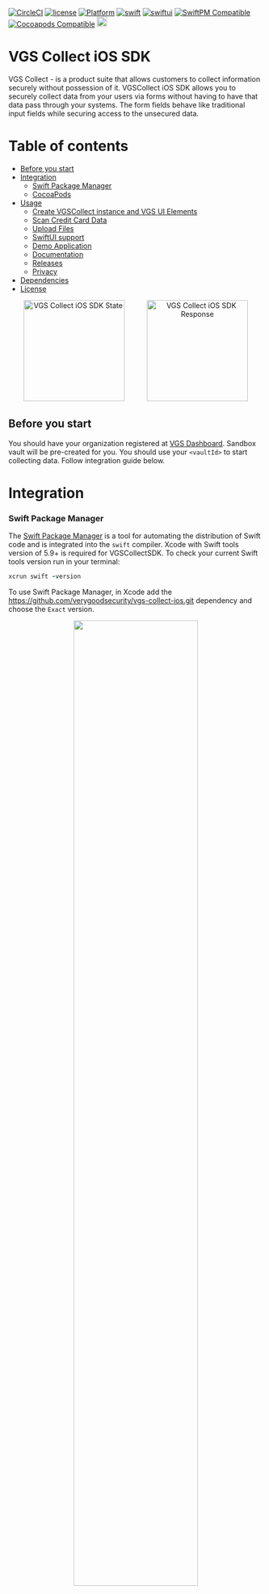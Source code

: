 [![CircleCI](https://dl.circleci.com/status-badge/img/gh/verygoodsecurity/vgs-collect-ios/tree/master.svg?style=svg)](https://dl.circleci.com/status-badge/redirect/gh/verygoodsecurity/vgs-collect-ios/tree/master)
[![license](https://img.shields.io/github/license/verygoodsecurity/vgs-collect-ios.svg)]()
[![Platform](https://img.shields.io/cocoapods/p/VGSCollectSDK.svg?style=flat)](https://github.com/verygoodsecurity/vgs-collect-ios)
[![swift](https://img.shields.io/badge/swift-5-orange)]()
[![swiftui](https://img.shields.io/badge/SwiftUI-524520?logo=swift)]()
[![SwiftPM Compatible](https://img.shields.io/badge/SwiftPM-Compatible-brightgreen)]()
[![Cocoapods Compatible](https://img.shields.io/cocoapods/v/VGSCollectSDK.svg?style=flat)](https://cocoapods.org/pods/VGSCollectSDK)
<img src="./images/VGSZeroData.png" height="20">

# VGS Collect iOS SDK

VGS Collect - is a product suite that allows customers to collect information securely without possession of it. VGSCollect iOS SDK  allows you to securely collect data from your users via forms without having to have that data pass through your systems. The form fields behave like traditional input fields while securing access to the unsecured data.

Table of contents
=================

<!--ts-->
   * [Before you start](#before-you-start)
   * [Integration](#integration)
      * [Swift Package Manager](#swift-package-manager) 
      * [CocoaPods](#cocoapods)
   * [Usage](#usage)
      * [Create VGSCollect instance and VGS UI Elements](#create-vgscollect-instance-and-vgs-ui-elements)
      * [Scan Credit Card Data](#scan-credit-card-data)
      * [Upload Files](#upload-files)
      * [SwiftUI support](#swiftui-support)
      * [Demo Application](#demo-application)
      * [Documentation](#documentation)
      * [Releases](#releases)
      * [Privacy](#privacy)
   * [Dependencies](#dependencies)
   * [License](#license)
<!--te-->

<p align="center">
	<img src="images/vgs-collect-ios-state.png" width="200" alt="VGS Collect iOS SDK State" hspace="20">
	<img src="images/vgs-collect-ios-response.png" width="200" alt="VGS Collect iOS SDK Response" hspace="20">
</p>


## Before you start
You should have your organization registered at <a href="https://dashboard.verygoodsecurity.com/dashboard/">VGS Dashboard</a>. Sandbox vault will be pre-created for you. You should use your `<vaultId>` to start collecting data. Follow integration guide below.

# Integration

### Swift Package Manager

The [Swift Package Manager](https://swift.org/package-manager/) is a tool for automating the distribution of Swift code and is integrated into the `swift` compiler.
Xcode with Swift tools version of 5.9+ is required for VGSCollectSDK.
To check your current Swift tools version run in your terminal:

```ruby
xcrun swift -version
```

To use Swift Package Manager, in Xcode add the https://github.com/verygoodsecurity/vgs-collect-ios.git dependency and choose the `Exact` version.
<p align="center">
<img src="images/VGSCollect_CardScan_SPM_1.png" width="70%">
</p>

Select `VGSCollectSDK` and optionally other packages provided with `VGSCollectSDK`:

<p align="center">
<img src="images/VGSCollect_CardScan_SPM_2.png" width="70%">
</p>

### CocoaPods

[CocoaPods](https://cocoapods.org) is a dependency manager for Cocoa projects. For usage and installation instructions, visit CocoaPods website. To integrate VGSCollectSDK into your Xcode project using CocoaPods, specify it in your `Podfile`:

```ruby
pod 'VGSCollectSDK'
```

## Usage

### Import SDK into your file
```swift

import VGSCollectSDK

```
### Create VGSCollect instance and VGS UI Elements
Use your `<vaultId>` to initialize VGSCollect instance. You can get it in your [organisation dashboard](https://dashboard.verygoodsecurity.com/).

### Code example

<table>
  <tr">
    <th >Here's an example</th>
    <th width="27%">In Action</th>
  </tr>
  <tr>
    <td>Customize  VGSTextFields...</td>
     <th rowspan="2"><img src="images/add-card.gif"></th>
  </tr>
  <tr>
    <td>

    /// Initialize VGSCollect instance
    var vgsCollect = VGSCollect(id: "vauiltId", environment: .sandbox)

    /// VGS UI Elements
    var cardNumberField = VGSCardTextField()
    var cardHolderNameField = VGSTextField()
    var expCardDateField = VGSTextField()
    var cvcField = VGSTextField()

    /// Native UI Elements
    @IBOutlet weak var stackView: UIStackView!

    override func viewDidLoad() {
        super.viewDidLoad()

        /// Create card number field configuration
        let cardConfiguration = VGSConfiguration(collector: vgsCollect,
	                                         fieldName: "card_number")
        cardConfiguration.type = .cardNumber
        cardConfiguration.isRequiredValidOnly = true

        /// Setup configuration to card number field
        cardNumberField.configuration = cardConfiguration
        cardNumberField.placeholder = "Card Number"
        stackView.addArrangedSubview(cardNumberField)

        /// Setup next textfields...
    }
    ...
  </td>
  </tr>
  <tr>
    <td>... observe filed states </td>
     <th rowspan="2"><img src="images/state.gif"></th>
  </tr>
  <tr>
    <td>
	
    override func viewDidLoad() {
        super.viewDidLoad()
        ...
        
        /// Setup delegate
        cardNumberField.delegate = self
    }
    
  extension ViewController: VGSTextFieldDelegate {
    func vgsTextFieldDidChange(_ textField: VGSTextField) {
      textField.borderColor = textField.state.isValid  ? .gray : .red

      /// Check Card Number Field State with addition attributes
      if let cardState = textField.state as? VGSCardState, cardState.isValid {
          print("THIS IS: \(cardState.cardBrand.stringValue) - \(cardState.bin.prefix(4)) **** **** \(cardState.last4)")
      }
    }
  }
  </td>
  </tr>
  <tr>
    <td colspan="2">... send data to your Vault</td>
  </tr>
  <tr>
    <td colspan="2">
        
    // ...

    // MARK: - Send data    
    func sendData() {
    
        /// handle fields validation before send data
        guard cardNumberField.state.isValid else {
		print("cardNumberField input is not valid")
        }
	
        /// extra information will be sent together with all sensitive card information
        var extraData = [String: Any]()
        extraData["customKey"] = "Custom Value"

        /// send data to your Vault
        vgsCollect.sendData(path: "/post", extraData: extraData) { [weak self](response) in
          switch response {
            case .success(let code, let data, let response):
              // parse data
            case .failure(let code, let data, let response, let error):
              // handle failed request
              switch code {
                // handle error codes
              }
          }
        }
    }
  </td>
  </tr>
</table>

**VGSCardTextField** automatically detects card provider and display card brand icon in the input field.


### Scan Credit Card Data
VGS Collect SDK provides optional card scan solution. It's required to use only Scan modules provided by VGS, which are audited by VGS PCI requirements.

#### Integrate with Cocoapods

Add 'VGSCollectSDK' alongside with one of scan modules pod:

```ruby
pod 'VGSCollectSDK'

# Add one of available scan providers
pod 'VGSCollectSDK/BlinkCard'  
```
#### Integrate with Swift Package Manager

To use **BlinkCard** add `VGSCollectSDK`, `VGSBlinkCardCollector` packages to your target. 

#### Code Example

<table>
  <tr>
    <th>Here's an example</th>
    <th width="25%">In Action</th>
  </tr>
  <tr>
    <td>Setup  VGSBlinkCardController...</td>
    <th rowspan="2"><img src="images/card-scan.gif"></th>
  </tr>
  <tr>
    <td>
    
    class ViewController: UIViewController {
        /// Init VGSBlinkCardController
        var scanController: VGSBlinkCardController?

        /// Init VGSTextFields...

        override func viewDidLoad() {
          super.viewDidLoad()

          // Init VGSBlinkCardController with BlinkCard license key and delegate
            scanController = VGSBlinkCardController(licenseKey: "<blinkCardLicenseKey>", delegate: self, onError: { errorCode in
              print("BlinkCard license error, code: \(errorCode)")
            })
        }

        /// Present scan controller 
        func scanData() {
          scanController?.presentCardScanner(on: self, animated: true, modalPresentationStyle: .fullScreen, completion: nil)
        }
    }
    ...
  </td>
  </tr>
  <tr>
    <td colspan="2">... handle VGSBlinkCardControllerDelegate</td>
  </tr>
  <tr>
    <td colspan="2">
	    
    // ...
    
    /// Implement VGSBlinkCardControllerDelegate methods
  extension ViewController: VGSBlinkCardControllerDelegate {
    func textFieldForScannedData(type: VGSBlinkCardDataType) -> VGSTextField? {
      // match VGSTextField with scanned data
      switch type {
      case .expirationDate:
          return expCardDate
      case .cardNumber:
          return cardNumber
      case .cvc:
        return cvcCardNum
      case .name:
        return cardHolderName
      default:
          return nil
      }
    }
  
    func userDidFinishScan() {
      scanController?.dismissCardScanner(animated: true, completion: {
          // add actions on scan controller dismiss completion
      })
    }
  
    func userDidCancelScan() {
      scanController?.dismissCardScanner(animated: true, completion: {
          // add actions on scan controller dismiss completion
      })
    }
  }

  </td>
  </tr>
</table>

Handle `VGSBlinkCardControllerDelegate` functions. To setup scanned data into specific  VGSTextField implement `textFieldForScannedData:` . If scanned data is valid it will be set in your VGSTextField automatically after user confirmation. Check  `VGSBlinkCardDataType` to get available scand data types.

Don't forget to add **NSCameraUsageDescription** key and description into your App ``Info.plist``.

### Upload Files

You can add a file uploading functionality to your application with **VGSFilePickerController**.

#### Code Example

<table>
  <tr">
    <th  colspan="2>Here's an example</th>
  </tr>
  <tr>
    <td colspan="2">Setup  VGSFilePickerController...</td>
  </tr>
  <tr>
    <td colspan="2">
	    
    class FilePickerViewController: UIViewController, VGSFilePickerControllerDelegate {

	  var vgsCollect = VGSCollect(id: "vailtId", environment: .sandbox)
	  
	  /// Create strong referrence of VGSFilePickerController
	  var pickerController: VGSFilePickerController?

	  override func viewDidLoad() {
	      super.viewDidLoad()

	      /// create picker configuration
	      let filePickerConfig = VGSFilePickerConfiguration(collector: vgsCollect,
	      							fieldName: "secret_doc",
							       fileSource: .photoLibrary)

	      /// init picket controller with configuration
	      pickerController = VGSFilePickerController(configuration: filePickerConfig)

	      /// handle picker delegates
	      pickerController?.delegate = self
	  }

	  /// Present picker controller
	  func presentFilePicker() {
	      pickerController?.presentFilePicker(on: self, animated: true, completion: nil)
	  }
	}
	...
  </td>
  </tr>
  <tr>
    <td>... handle VGSFilePickerControllerDelegate</td>
    <th width="27%">In Action</th>
  </tr>
  <tr>
    <td>
	
	// ...  
	
	// MARK: - VGSFilePickerControllerDelegate
	/// Check file info, selected by user
	func userDidPickFileWithInfo(_ info: VGSFileInfo) {
		let fileInfo = """
			    File info:
			    - fileExtension: \(info.fileExtension ?? "unknown")
			    - size: \(info.size)
			    - sizeUnits: \(info.sizeUnits ?? "unknown")
			    """
		print(fileInfo)
		pickerController?.dismissFilePicker(animated: true,
						  completion: { [weak self] in
						  
			self?.sendFile()
		})
	}

	// Handle cancel file selection
	func userDidSCancelFilePicking() {
		pickerController?.dismissFilePicker(animated: true)
	}

	// Handle errors on picking the file
	func filePickingFailedWithError(_ error: VGSError) {
		pickerController?.dismissFilePicker(animated: true)
	}
   
  </td>
  <td><img src="images/file-picker.gif"></td>
  </tr>
  <tr>
    <td colspan="2">... send file to your Vault</td>
  </tr>
  <tr>
    <td colspan="2">
	    
	// ...

	// MARK: - Send File	
	/// Send file and extra data
	func sendFile() {
	
		/// add extra data to send request	
		let extraData = ["document_holder": "Joe B"]
    
      /// send file to your Vault
      vgsCollect.sendFile(path: "/post", extraData: extraData) { [weak self](response) in
        switch response {
          case .success(let code, let data, let response):
            /// remove file from VGSCollect storage
            self?.vgsCollect.cleanFiles()
          case .failure(let code, let data, let response, let error):
            // handle failed request
            switch code {
              // handle error codes
            }
        }
      }
	}
  </td>
  </tr>
</table>

Use vgsCollect.cleanFiles() to unassign file from associated VGSCollect instance whenever you need.

### SwiftUI support

VGS Collect iOS SDK provide support for integration with apps that are buid with SwiftUI toolkit by providing SwiftUI wrappers for all VGS textfields. Follow examples [here](./demoapp/demoapp/UseCases/SwiftUI/README.md).

## Demo Application
Demo application for collecting card data on iOS is <a href="https://github.com/vgs-samples/very-spacy-food-iOS">here</a>.


### Documentation
-  SDK Documentation: https://www.verygoodsecurity.com/docs/vgs-collect/ios-sdk
-  API Documentation: https://verygoodsecurity.github.io/vgs-collect-ios/

### Releases
To follow `VGSCollectSDK` updates and changes check the [releases](https://github.com/verygoodsecurity/vgs-collect-ios/releases) page.

### Privacy
VGSCollectSDK tracks a few key metrics to understand SDK features usage, which helps us know what areas need improvement. No personal information is tracked.
You can read more about VGS Privacy details ans iOS Privacy Manifest file at our [web site](https://www.verygoodsecurity.com/docs/vgs-collect/ios-sdk/privacy-details).

You can opt-out of metrics collection in `VGSAnalyticsClient`:
```
VGSAnalyticsClient.shared.shouldCollectAnalytics = false
```

## Dependencies
- iOS 13+
- Swift 5.9
- Optional 3rd party libraries:
  - [BlinkCard](https://github.com/blinkcard/blinkcard-ios)

## License

 VGSCollect iOS SDK is released under the MIT license. [See LICENSE](https://github.com/verygoodsecurity/vgs-collect-ios/blob/master/LICENSE) for details.
